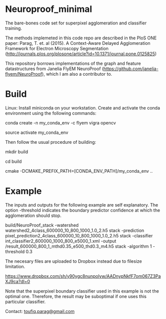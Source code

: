# Neuroproof_minimal

The bare-bones code set for superpixel agglomeration and classifier training. 

The methods implemeted in this code repo are described in the PloS ONE paper: Parag, T. et. al (2015). A Context-Aware Delayed Agglomeration Framework for Electron Microscopy Segmentation (http://journals.plos.org/plosone/article?id=10.1371/journal.pone.0125825)

This repository borrows implementations of the graph and feature datastructures from Janelia FlyEM NeuroProof (https://github.com/janelia-flyem/NeuroProof), which I am also a contributor to.


# Build
Linux: Install miniconda on your workstation. Create and activate the conda environment using the following commands:

  conda create -n my_conda_env -c flyem vigra opencv 

  source activate my_conda_env

Then follow the usual procedure of building:

  mkdir build
 
  cd build

  cmake -DCMAKE_PREFIX_PATH=[CONDA_ENV_PATH]/my_conda_env ..

# Example

The inputs and outputs for the following example are self explanatory. The option -threshold indicates the boundary predictor confidence at which the agglomeration should stop. 

build/NeuroProof_stack -watershed watershed2_4class_600000_10_800_1000_1.0_2.h5  stack -prediction  pixel_prediction2_4class_600000_10_800_1000_1.0_2.h5  stack -classifier int_classifier2_600000_1000_800_e5000_1.xml -output /result_600000_800_1_mthd0.35_e500_thd0.3_m4.h5 stack -algorithm 1 -threshold 0.3


The necesary files are uploaded to Dropbox instead due to filesize limitation.

https://www.dropbox.com/sh/y90ygc8nunpolyw/AADnypNkfF7om067Z3PaXJ9ca?dl=0

Note that the superpixel boundary classifier used in this example is not the optimal one. Therefore, the result may be suboptimal if one uses this particular classifier.

Contact: toufiq.parag@gmail.com
